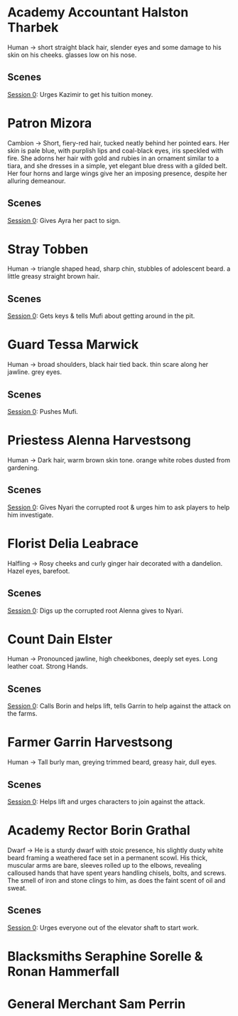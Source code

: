 # Academy Accountant Halston Tharbek
Human -> short straight black hair, slender eyes and some damage to his skin on his cheeks. glasses low on his nose.
## Scenes
[Session 0](dm/session_notes/session_00.md#kazimirs-tuition-struggle): Urges Kazimir to get his tuition money.

# Patron Mizora
Cambion -> Short, fiery-red hair, tucked neatly behind her pointed ears. Her skin is pale blue, with purplish lips and coal-black eyes, iris speckled with fire. She adorns her hair with gold and rubies in an ornament similar to a tiara, and she dresses in a simple, yet elegant blue dress with a gilded belt. Her four horns and large wings give her an imposing presence, despite her alluring demeanour.
## Scenes
[Session 0](dm/session_notes/session_00.md#ayras-pact): Gives Ayra her pact to sign.

# Stray Tobben
Human -> triangle shaped head, sharp chin, stubbles of adolescent beard. a little greasy straight brown hair.
## Scenes
[Session 0](dm/session_notes/session_00.md#mufis-performance): Gets keys & tells Mufi about getting around in the pit.

# Guard Tessa Marwick
Human -> broad shoulders, black hair tied back. thin scare along her jawline. grey eyes.
## Scenes
[Session 0](dm/session_notes/session_00.md#mufis-performance): Pushes Mufi.

# Priestess Alenna Harvestsong
Human -> Dark hair, warm brown skin tone. orange white robes dusted from gardening.
## Scenes
[Session 0](dm/session_notes/session_00.md#nyari-investigates-the-pollution): Gives Nyari the corrupted root & urges him to ask players to help him investigate.  

# Florist Delia Leabrace
Halfling -> Rosy cheeks and curly ginger hair decorated with a dandelion. Hazel eyes, barefoot. 
## Scenes
[Session 0](dm/session_notes/session_00.md#nyari-investigates-the-pollution): Digs up the corrupted root Alenna gives to Nyari.  

# Count Dain Elster
Human -> Pronounced jawline, high cheekbones, deeply set eyes. Long leather coat. Strong Hands.
## Scenes
[Session 0](dm/session_notes/session_00.md#the-elevator-scene): Calls Borin and helps lift, tells Garrin to help against the attack on the farms. 

# Farmer Garrin Harvestsong
Human -> Tall burly man, greying trimmed beard, greasy hair, dull eyes.
## Scenes
[Session 0](dm/session_notes/session_00.md#the-elevator-scene): Helps lift and urges characters to join against the attack.

# Academy Rector Borin Grathal
Dwarf -> He is a sturdy dwarf with stoic presence, his slightly dusty white beard framing a weathered face set in a permanent scowl. His thick, muscular arms are bare, sleeves rolled up to the elbows, revealing calloused hands that have spent years handling chisels, bolts, and screws. The smell of iron and stone clings to him, as does the faint scent of oil and sweat. 
## Scenes
[Session 0](dm/session_notes/session_00.md#after-the-dust-settles): Urges everyone out of the elevator shaft to start work.


# Blacksmiths Seraphine Sorelle & Ronan Hammerfall

# General Merchant Sam Perrin